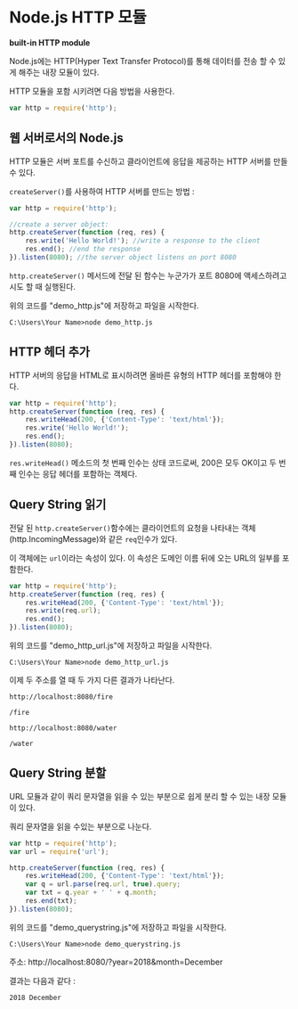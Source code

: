 # Node.js HTTP 모듈
**built-in HTTP module**

Node.js에는 HTTP(Hyper Text Transfer Protocol)를 통해 데이터를 전송 할 수 있게 해주는 내장 모듈이 있다.

HTTP 모듈을 포함 시키려면 다음 방법을 사용한다.
```js
var http = require('http');
```

## 웹 서버로서의 Node.js
HTTP 모듈은 서버 포트를 수신하고 클라이언트에 응답을 제공하는 HTTP 서버를 만들 수 있다.

`createServer()`를 사용하여 HTTP 서버를 만드는 방법 :
```js
var http = require('http');

//create a server object:
http.createServer(function (req, res) {
	res.write('Hello World!'); //write a response to the client
	res.end(); //end the response
}).listen(8080); //the server object listens on port 8080
```
`http.createServer()` 메서드에 전달 된 함수는 누군가가 포트 8080에 액세스하려고 시도 할 때 실행된다.

위의 코드를 "demo_http.js"에 저장하고 파일을 시작한다.
```
C:\Users\Your Name>node demo_http.js
```

## HTTP 헤더 추가
HTTP 서버의 응답을 HTML로 표시하려면 올바른 유형의 HTTP 헤더를 포함해야 한다.
```js
var http = require('http');
http.createServer(function (req, res) {
	res.writeHead(200, {'Content-Type': 'text/html'});
	res.write('Hello World!');
	res.end();
}).listen(8080);
```

`res.writeHead()` 메소드의 첫 번째 인수는 상태 코드로써, 200은 모두 OK이고 두 번째 인수는 응답 헤더를 포함하는 객체다.

## Query String 읽기
전달 된 `http.createServer()`함수에는 클라이언트의 요청을 나타내는 객체(http.IncomingMessage)와 같은 `req`인수가 있다.

이 객체에는 `url`이라는 속성이 있다. 이 속성은 도메인 이름 뒤에 오는 URL의 일부를 포함한다.
```js
var http = require('http');
http.createServer(function (req, res) {
	res.writeHead(200, {'Content-Type': 'text/html'});
	res.write(req.url);
	res.end();
}).listen(8080);
```

위의 코드를 "demo_http_url.js"에 저장하고 파일을 시작한다.
```
C:\Users\Your Name>node demo_http_url.js
```
이제 두 주소를 열 때 두 가지 다른 결과가 나타난다.

`http://localhost:8080/fire`
```
/fire
```

`http://localhost:8080/water`
```
/water
```

## Query String 분할
URL 모듈과 같이 쿼리 문자열을 읽을 수 있는 부분으로 쉽게 분리 할 수 있는 내장 모듈이 있다.

쿼리 문자열을 읽을 수있는 부분으로 나눈다.
```js
var http = require('http');
var url = require('url');

http.createServer(function (req, res) {
	res.writeHead(200, {'Content-Type': 'text/html'});
	var q = url.parse(req.url, true).query;
	var txt = q.year + ' ' + q.month;
	res.end(txt);
}).listen(8080);
```

위의 코드를 "demo_querystring.js"에 저장하고 파일을 시작한다.
```
C:\Users\Your Name>node demo_querystring.js
```

주소: http://localhost:8080/?year=2018&month=December

결과는 다음과 같다 :
```
2018 December
```